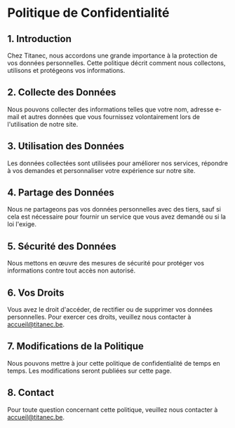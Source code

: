 # Politique de Confidentialité

## 1. Introduction

Chez Titanec, nous accordons une grande importance à la protection de vos données personnelles. Cette politique décrit comment nous collectons, utilisons et protégeons vos informations.

## 2. Collecte des Données

Nous pouvons collecter des informations telles que votre nom, adresse e-mail et autres données que vous fournissez volontairement lors de l'utilisation de notre site.

## 3. Utilisation des Données

Les données collectées sont utilisées pour améliorer nos services, répondre à vos demandes et personnaliser votre expérience sur notre site.

## 4. Partage des Données

Nous ne partageons pas vos données personnelles avec des tiers, sauf si cela est nécessaire pour fournir un service que vous avez demandé ou si la loi l'exige.

## 5. Sécurité des Données

Nous mettons en œuvre des mesures de sécurité pour protéger vos informations contre tout accès non autorisé.

## 6. Vos Droits

Vous avez le droit d'accéder, de rectifier ou de supprimer vos données personnelles. Pour exercer ces droits, veuillez nous contacter à accueil@titanec.be.

## 7. Modifications de la Politique

Nous pouvons mettre à jour cette politique de confidentialité de temps en temps. Les modifications seront publiées sur cette page.

## 8. Contact

Pour toute question concernant cette politique, veuillez nous contacter à accueil@titanec.be.
